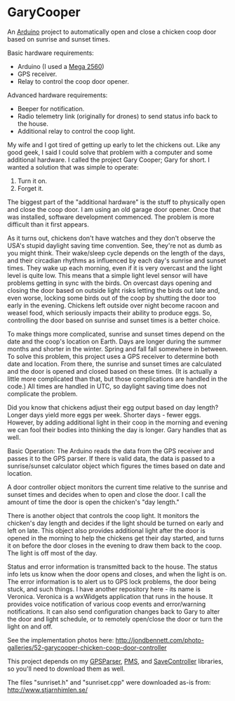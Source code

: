 # GaryCooper
An [Arduino](https://en.wikipedia.org/wiki/Arduino)
project to automatically open and close a chicken coop door based on
sunrise and sunset times.

Basic hardware requirements:

* Arduino (I used a [Mega 2560](http://www.microcenter.com/product/431995/Arduino_Mega_2560))
* GPS receiver.
* Relay to control the coop door opener.

Advanced hardware requirements:

* Beeper for notification.
* Radio telemetry link (originally for drones) to send status info back to the
  house.
* Additional relay to control the coop light.

My wife and I got tired of getting up early to let the chickens out. Like any
good geek, I said I could solve that problem with a computer and some
additional hardware. I called the project Gary Cooper; Gary for short. I wanted
a solution that was simple to operate:

1. Turn it on.
2. Forget it.

The biggest part of the "additional hardware" is the stuff to physically open
and close the coop door. I am using an old garage door opener. Once that was
installed, software development commenced. The problem is more difficult than
it first appears.

As it turns out, chickens don't have watches and they don't observe the USA's
stupid daylight saving time convention. See, they're not as dumb as you might
think. Their wake/sleep cycle depends on the length of the days, and their
circadian rhythms as influenced by each day's sunrise and sunset times. They
wake up each morning, even if it is very overcast and the light level is quite
low. This means that a simple light level sensor will have problems getting in
sync with the birds. On overcast days opening and closing the door based on
outside light risks letting the birds out late and, even worse, locking some
birds out of the coop by shutting the door too early in the evening. Chickens
left outside over night become racoon and weasel food, which seriously impacts
their ability to produce eggs. So, controlling the door based on sunrise and
sunset times is a better choice.

To make things more complicated, sunrise and sunset times depend on the date
and the coop's location on Earth. Days are longer during the summer months and
shorter in the winter. Spring and fall fall somewhere in between. To solve this
problem, this project uses a GPS receiver to determine both date and location.
From there, the sunrise and sunset times are calculated and the door is opened
and closed based on these times. (It is actually a little more complicated than
that, but those complications are handled in the code.) All times are handled
in UTC, so daylight saving time does not complicate the problem.

Did you know that chickens adjust their egg output based on day length? Longer
days yield more eggs per week. Shorter days -  fewer eggs. However, by adding
additional light in their coop in the morning and evening we can fool their
bodies into thinking the day is longer. Gary handles that as well.

Basic Operation:
The Arduino reads the data from the GPS receiver and passes it to the GPS
parser. If there is valid data, the data is passed to a sunrise/sunset
calculator object which figures the times based on date and location.

A door controller object monitors the current time relative to the sunrise and
sunset times and decides when to open and close the door. I call the amount of
time the door is open the chicken's "day length."

There is another object that controls the coop light. It monitors the chicken's
day length and decides if the light should be turned on early and left on late.
This object also provides additional light after the door is opened in the
morning to help the chickens get their day started, and turns it on before the
door closes in the evening to draw them back to the coop. The light is off most
of the day.

Status and error information is transmitted back to the house. The status info
lets us know when the door opens and closes, and when the light is on. The
error information is to alert us to GPS lock problems, the door being stuck,
and such things. I have another repository here - its name is Veronica.
Veronica is a wxWidgets application that runs in the house. It provides voice
notification of various coop events and error/warning notifications. It can
also send configuration changes back to Gary to alter the door and light
schedule, or to remotely open/close the door or turn the light on and off.

See the implementation photos here:
http://jondbennett.com/photo-galleries/52-garycooper-chicken-coop-door-controller

This project depends on my
[GPSParser](https://github.com/jondbennett/GPSParser),
[PMS](https://github.com/jondbennett/PMS), and
[SaveController](https://github.com/jondbennett/SaveController) libraries,
so you'll need to download them as well.

The files "sunriset.h" and "sunriset.cpp" were downloaded as-is from:
http://www.stjarnhimlen.se/

